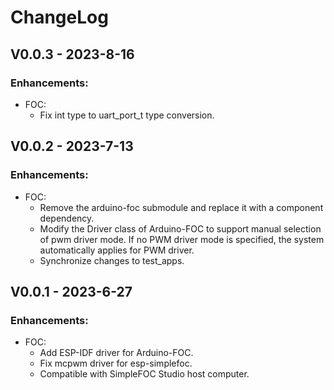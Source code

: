 # ChangeLog

## V0.0.3 - 2023-8-16
### Enhancements:
* FOC:
    * Fix int type to uart_port_t type conversion.

## V0.0.2 - 2023-7-13
### Enhancements:
* FOC:
    * Remove the arduino-foc submodule and replace it with a component dependency.
    * Modify the Driver class of Arduino-FOC to support manual selection of pwm driver mode. If no PWM driver mode is specified, the system automatically applies for PWM driver.
    * Synchronize changes to test_apps.

## V0.0.1 - 2023-6-27
### Enhancements:
* FOC:
    * Add ESP-IDF driver for Arduino-FOC.
    * Fix mcpwm driver for esp-simplefoc.
    * Compatible with SimpleFOC Studio host computer.


